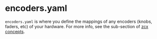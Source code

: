 # encoders.yaml

`encoders.yaml` is where you define the mappings of any encoders (knobs, faders, etc) of your hardware. For more info, see the sub-section of [zcx concepts](/tutorials/getting-started/zcx-concepts/#zencoders).
